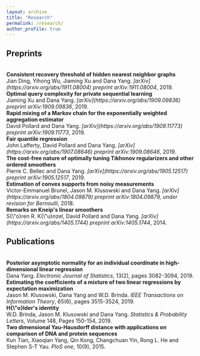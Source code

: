 ```yaml
---
layout: archive
title: "Research"
permalink: /research/
author_profile: true
---
```



## Preprints
<br>
<b>Consistent recovery threshold of hidden nearest neighbor graphs </b> <br> 
Jian Ding, Yihong Wu, Jiaming Xu and Dana Yang.
<i>[arXiv](https://arxiv.org/abs/1911.08004) preprint arXiv:1911.08004</i>, 2019.
<br>
<b> Optimal query complexity for private sequential learning</b> <br> 
Jiaming Xu and Dana Yang.
<i>[arXiv](https://arxiv.org/abs/1909.09836) preprint arXiv:1909.09836</i>, 2019.
<br>
<b> Rapid mixing of a Markov chain for the exponentially weighted aggregation estimator</b> <br> 
David Pollard and Dana Yang.
<i>[arXiv](https://arxiv.org/abs/1909.11773) preprint arXiv:1909.11773</i>, 2019.
<br>
<b> Fair quantile regression</b> <br> 
John Lafferty, David Pollard and Dana Yang.
<i>[arXiv](https://arxiv.org/abs/1907.08646) preprint arXiv:1909.08646</i>, 2019.
<br>
<b> The cost-free nature of optimally tuning Tikhonov regularizers and other ordered smoothers</b> <br> 
Pierre C. Bellec and Dana Yang.
<i>[arXiv](https://arxiv.org/abs/1905.12517) preprint arXiv:1905.12517</i>, 2019.
<br>
<b> Estimation of convex supports from noisy measurements</b> <br> 
Victor-Emmanuel Brunel, Jason M. Klusowski and Dana Yang.
<i>[arXiv](https://arxiv.org/abs/1804.09879) preprint arXiv:1804.09879, under revision for Bernoulli</i>, 2018.
<br>
<b> Remarks on Kneip's linear smoothers</b> <br> 
S{\"o}ren R. K{\"u}nzel, David Pollard and Dana Yang.
<i>[arXiv](https://arxiv.org/abs/1405.1744) preprint arXiv:1405.1744</i>, 2014.


## Publications
<br>
<b> Posterior asymptotic normality for an individual coordinate in high-dimensional linear regression</b> <br> 
Dana Yang.
<i>Electronic Journal of Statistics</i>, 13(2), pages 3082-3094, 2019.
<br>
<b> Estimating the coefficients of a mixture of two linear regressions by expectation maximization</b> <br> 
Jason M. Klusowski, Dana Yang and W.D. Brinda.
<i>IEEE Transactions on Information Theory</i>, 65(6), pages 3515-3524, 2019.
<br>
<b> H{\"o}lder's identity</b> <br> 
W.D. Brinda, Jason M. Klusowski and Dana Yang.
<i>Statistics & Probability Letters</i>, Volume 148, Pages 150-154, 2019.
<br>
<b> Two dimensional Yau-Hausdorff distance with applications on comparison of DNA and protein sequences</b> <br> 
Kun Tian, Xiaoqian Yang, Qin Kong, Changchuan Yin, Rong L. He and Stephen S-T Yau.
<i>PloS one</i>, 10(9), 2015.